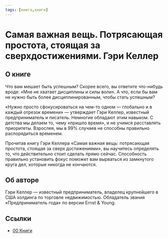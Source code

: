 ```yaml
---
tags: [книга,книги]
---
```

# Самая важная вещь. Потрясающая простота, стоящая за сверхдостижениями. Гэри Келлер

## О книге

Что вам мешает быть успешным? Скорее всего, вы ответите что-нибудь вроде: «Мне не хватает дисциплины и силы воли». А что, если бы вам не нужно быть более дисциплинированным, чтобы стать успешным?

«Нужно просто сфокусироваться на чем-то одном — глобально и в каждый отрезок времени» — утверждает Гэри Келлер, известный предприниматель и писатель. Немногие обладают этим навыком. С детства мы делаем то, чему «пришло время», и не учимся расставлять приоритеты. Взрослея, мы в 99% случаев не способны правильно распорядиться временем.

Прочитав книгу Гэри Келлера «Самая важная вещь: потрясающая простота, стоящая за сверх достижениями», вы научитесь определять то, что действительно стоит сделать прямо сейчас. Способность правильно установить фокус поможет вам вырваться из замкнутого круга дел, которые никогда не кончаются.

## Об авторе

Гэри Келлер — известный предприниматель, владелец крупнейшего в США холдинга по торговле недвижимостью. Обладатель звания «Предприниматель года» по версии Ernst & Young.

## Ссылки

* [00 Книги](00%20%D0%9A%D0%BD%D0%B8%D0%B3%D0%B8.md)
